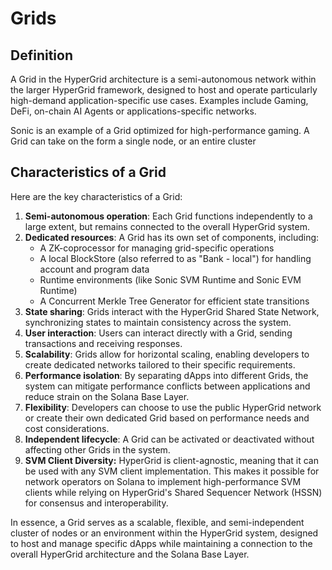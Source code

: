 # Grids

## Definition

A Grid in the HyperGrid architecture is a semi-autonomous network within the larger HyperGrid framework, designed to host and operate particularly high-demand application-specific use cases. Examples include Gaming, DeFi, on-chain AI Agents or applications-specific networks.

Sonic is an example of a Grid optimized for high-performance gaming. A Grid can take on the form a single node, or an entire cluster

## Characteristics of a Grid

&#x20;Here are the key characteristics of a Grid:

1. **Semi-autonomous operation**: Each Grid functions independently to a large extent, but remains connected to the overall HyperGrid system.
2. **Dedicated resources**: A Grid has its own set of components, including:
   * A ZK-coprocessor for managing grid-specific operations
   * A local BlockStore (also referred to as "Bank - local") for handling account and program data
   * Runtime environments (like Sonic SVM Runtime and Sonic EVM Runtime)
   * A Concurrent Merkle Tree Generator for efficient state transitions
3. **State sharing**: Grids interact with the HyperGrid Shared State Network, synchronizing states to maintain consistency across the system.
4. **User interaction**: Users can interact directly with a Grid, sending transactions and receiving responses.
5. **Scalability**: Grids allow for horizontal scaling, enabling developers to create dedicated networks tailored to their specific requirements.
6. **Performance isolation**: By separating dApps into different Grids, the system can mitigate performance conflicts between applications and reduce strain on the Solana Base Layer.
7. **Flexibility**: Developers can choose to use the public HyperGrid network or create their own dedicated Grid based on performance needs and cost considerations.
8. **Independent lifecycle**: A Grid can be activated or deactivated without affecting other Grids in the system.
9. **SVM Client Diversity:** HyperGrid is client-agnostic, meaning that it can be used with any SVM client implementation. This makes it possible for network operators on Solana to implement high-performance SVM clients while relying on HyperGrid's Shared Sequencer Network (HSSN) for consensus and interoperability.

In essence, a Grid serves as a scalable, flexible, and semi-independent cluster of nodes or an environment within the HyperGrid system, designed to host and manage specific dApps while maintaining a connection to the overall HyperGrid architecture and the Solana Base Layer.
